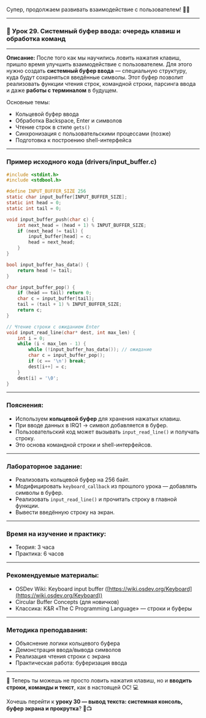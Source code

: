 Супер, продолжаем развивать взаимодействие с пользователем! 💬🧠

---

### 🔹 Урок 29. Системный буфер ввода: очередь клавиш и обработка команд

---

**Описание:**
После того как мы научились ловить нажатия клавиш, пришло время улучшить взаимодействие с пользователем. Для этого нужно создать **системный буфер ввода** — специальную структуру, куда будут сохраняться введённые символы. Этот буфер позволит реализовать функции чтения строк, командной строки, парсинга ввода и даже **работы с терминалом** в будущем.

Основные темы:

* Кольцевой буфер ввода
* Обработка Backspace, Enter и символов
* Чтение строк в стиле `gets()`
* Синхронизация с пользовательскими процессами (позже)
* Подготовка к построению shell-интерфейса

---

### Пример исходного кода (drivers/input\_buffer.c)

```c
#include <stdint.h>
#include <stdbool.h>

#define INPUT_BUFFER_SIZE 256
static char input_buffer[INPUT_BUFFER_SIZE];
static int head = 0;
static int tail = 0;

void input_buffer_push(char c) {
    int next_head = (head + 1) % INPUT_BUFFER_SIZE;
    if (next_head != tail) {
        input_buffer[head] = c;
        head = next_head;
    }
}

bool input_buffer_has_data() {
    return head != tail;
}

char input_buffer_pop() {
    if (head == tail) return 0;
    char c = input_buffer[tail];
    tail = (tail + 1) % INPUT_BUFFER_SIZE;
    return c;
}

// Чтение строки с ожиданием Enter
void input_read_line(char* dest, int max_len) {
    int i = 0;
    while (i < max_len - 1) {
        while (!input_buffer_has_data()); // ожидание
        char c = input_buffer_pop();
        if (c == '\n') break;
        dest[i++] = c;
    }
    dest[i] = '\0';
}
```

---

### Пояснения:

* Используем **кольцевой буфер** для хранения нажатых клавиш.
* При вводе данных в IRQ1 → символ добавляется в буфер.
* Пользовательский код может вызывать `input_read_line()` и получать строку.
* Это основа командной строки и shell-интерфейсов.

---

### Лабораторное задание:

* Реализовать кольцевой буфер на 256 байт.
* Модифицировать `keyboard_callback` из прошлого урока — добавлять символы в буфер.
* Реализовать `input_read_line()` и прочитать строку в главной функции.
* Вывести введённую строку на экран.

---

### Время на изучение и практику:

* Теория: 3 часа
* Практика: 6 часов

---

### Рекомендуемые материалы:

* OSDev Wiki: Keyboard input buffer ([https://wiki.osdev.org/Keyboard](https://wiki.osdev.org/Keyboard))
* Circular Buffer Concepts (для новичков)
* Классика: K\&R «The C Programming Language» — строки и буферы

---

### Методика преподавания:

* Объяснение логики кольцевого буфера
* Демонстрация ввода/вывода символов
* Реализация чтения строки с экрана
* Практическая работа: буферизация ввода

---

📝 Теперь ты можешь не просто ловить нажатия клавиш, но и **вводить строки, команды и текст**, как в настоящей ОС! 💻

Хочешь перейти к **уроку 30 — вывод текста: системная консоль, буфер экрана и прокрутка**? 📜📺
